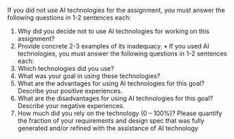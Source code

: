 If you did not use AI technologies for the assignment, you must answer the following questions
in 1-2 sentences each:
1. Why did you decide not to use AI technologies for working on this assignment?
2. Provide concrete 2-3 examples of its inadequacy.
• If you used AI technologies, you must answer the following questions in 1-2 sentences each:
1. Which technologies did you use?
2. What was your goal in using these technologies?
3. What are the advantages for using AI technologies for this goal? Describe your positive
experiences.
4. What are the disadvantages for using AI technologies for this goal? Describe your negative
experiences.
5. How much did you rely on the technology (0 – 100%)? Please quantify the fraction of your
requirements and design spec that was fully generated and/or refined with the assistance of
AI technology
